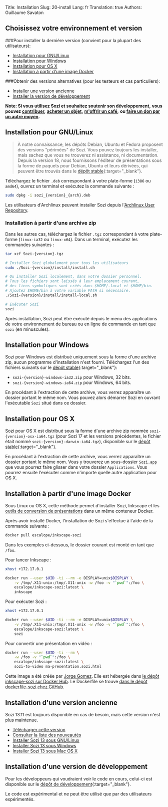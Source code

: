 Title: Installation
Slug: 20-install
Lang: fr
Translation: true
Authors: Guillaume Savaton

Choisissez votre environnement et version
------------------------------------------

###Pour installer la dernière version (convient pour la plupart des utilisateurs):

* [Installation pour GNU/Linux](#installation-pour-gnulinux)
* [Installation pour Windows](#installation-pour-windows)
* [Installation pour OS X](#installation-pour-os-x)
* [Installation à partir d'une image Docker](#installation-a-partir-dune-image-docker)

###Obtenir des versions alternatives (pour les testeurs et cas particuliers):

* [Installer une version ancienne](#installation-dune-version-ancienne)
* [Installer la version de développement](#installation-dune-version-de-developpement)


**Note: Si vous utilisez Sozi et souhaitez soutenir son développement,**
**vous pouvez [contribuer](|filename|contribute.md),**
**[acheter un objet](https://www.spreadshirt.fr/user/Guillaume+Savaton),**
**[m'offrir un café](https://www.buymeacoffee.com/THtbNvnqE),**
**ou [faire un don par un autre moyen](|filename|donate.md).**



Installation pour GNU/Linux
---------------------------

> À notre connaissance, les dépôts Debian, Ubuntu et Fedora proposent des versions
> "périmées" de Sozi.
> Vous pouvez toujours les installer, mais sachez que vous ne trouverez ni
> assistance, ni documentation.
> Depuis la version 18, nous fournissons l'éditeur de présentations sous la forme
> de paquets pour Debian, Ubuntu et leurs dérivées, qui peuvent être trouvés dans le 
> [dépôt stable](https://github.com/senshu/Sozi/releases/latest){:target="_blank"}.


Téléchargez le fichier `.deb` correspondant à votre plate-forme (`i386` ou `amd64`),
ouvrez un terminal et exécutez la commande suivante&nbsp;:

```bash
sudo dpkg -i sozi_{version}_{arch}.deb
```

Les utilisateurs d'Archlinux peuvent installer Sozi depuis l'[Archlinux User Repository](https://aur.archlinux.org/packages/sozi).

### Installation à partir d'une archive zip

Dans les autres cas, téléchargez le fichier `.tgz` correspondant à votre plate-forme
(`linux-ia32` ou `linux-x64`).
Dans un terminal, exécutez les commandes suivantes&nbsp;:

```bash
tar xzf Sozi-{version}.tgz

# Installer Sozi globalement pour tous les utilisateurs
sudo ./Sozi-{version}/install/install.sh

# Ou installer Sozi localement, dans votre dossier personnel.
# Tous les fichiers sont laissés à leur emplacement courant,
# des liens symboliques sont créés dans $HOME/.local et $HOME/bin.
# Ajoutez $HOME/bin à votre variable PATH si nécessaire.
./Sozi-{version}/install/install-local.sh

# Exécuter Sozi
sozi
```

Après installation, Sozi peut être exécuté depuis le menu des applications de votre environnement de bureau ou en ligne de commande en tant que `sozi` (en minuscules).

Installation pour Windows
-------------------------

Sozi pour Windows est distribué uniquement sous la forme d'une archive zip, aucun programme d'installation n'est fourni.
Téléchargez l'un des fichiers suivants sur le [dépôt stable](https://github.com/senshu/Sozi/releases/latest){:target="_blank"}:

* `sozi-{version}-windows-ia32.zip` pour Windows, 32 bits.
* `sozi-{version}-windows-ia64.zip` pour Windows, 64 bits.

En procédant à l'extraction de cette archive, vous verrez apparaître un dossier
portant le même nom.
Vous pouvez alors démarrer Sozi en ouvrant l'exécutable `Sozi` situé dans ce dossier.

Installation pour OS X
----------------------

Sozi pour OS X est distribué sous la forme d'une archive zip nommée
`sozi-{version}-osx-ia64.tgz` (pour Sozi 17 et les versions précédentes, le
fichier était nommé `sozi-{version}-darwin-ia64.tgz`), disponible sur le 
[dépôt stable](https://github.com/senshu/Sozi/releases/latest){:target="_blank"}.

En procédant à l'extraction de cette archive, vous verrez apparaître un dossier
portant le même nom.
Vous y trouverez un sous-dossier `Sozi.app` que vous pourrez
faire glisser dans votre dossier `Applications`.
Vous pourrez ensuite l'exécuter comme n'importe quelle autre application pour OS X.

Installation à partir d'une image Docker
----------------------------------------

Sous Linux ou OS X, cette méthode permet d'installer Sozi, Inkscape et les
[outils de conversion de présentations](|filename|tutorial-converting.md)
dans un même conteneur Docker.

Après avoir installé Docker, l'installation de Sozi s'effectue à l'aide de la
commande suivante&nbsp;:

```bash
docker pull escalope/inkscape-sozi
```

Dans les exemples ci-dessous, le dossier courant est monté en tant que
`/foo`.

Pour lancer Inkscape&nbsp;:

```bash
xhost +172.17.0.1

docker run --user $UID -ti --rm -e DISPLAY=unix$DISPLAY \
    -v /tmp/.X11-unix:/tmp/.X11-unix -w /foo -v "`pwd`":/foo \
    escalope/inkscape-sozi:latest \
    inkscape
```

Pour exécuter Sozi&nbsp;:

```bash
xhost +172.17.0.1

docker run --user $UID -ti --rm -e DISPLAY=unix$DISPLAY \
    -v /tmp/.X11-unix:/tmp/.X11-unix -w /foo -v "`pwd`":/foo \
    escalope/inkscape-sozi:latest \
    sozi
```

Pour convertir une présentation en vidéo&nbsp;:

```bash
docker run --user $UID -ti --rm \
    -w /foo -v "`pwd`":/foo \
    escalope/inkscape-sozi:latest \
    sozi-to-video ma-presentation.sozi.html
```

Cette image a été créée par [Jorge Gomez](https://github.com/escalope).
Elle est hébergée dans [le dépôt inkscape-sozi sur Docker Hub](https://hub.docker.com/r/escalope/inkscape-sozi).
Le Dockerfile se trouve [dans le dépôt dockerfile-sozi chez GitHub](https://github.com/escalope/dockerfile-sozi).

Installation d'une version ancienne
------------------------------------

Sozi 13.11 est toujours disponible en cas de besoin, mais cette version n'est plus maintenue.

* [Télécharger cette version](https://github.com/senshu/Sozi/releases/download/13.11/sozi-release-13.11-30213629.zip)
* [Consulter la liste des nouveautés](|filename|/Releases/release-13.11-fr.md)
* [Installer Sozi 13 sous GNU/Linux](|filename|sozi-13-install-linux.md)
* [Installer Sozi 13 sous Windows](|filename|sozi-13-install-windows.md)
* [Installer Sozi 13 sous Mac OS X](|filename|sozi-13-install-osx.md)



Installation d'une version de développement
---------------------------------------------

Pour les développeurs qui voudraient voir le code en cours, celui-ci est disponible sur le [dépôt de développement](https://drive.google.com/open?id=0ByRUreHgekjMWG9teGM2dE8wck0){:target="_blank"}.

Le code est expérimental et ne peut être utilisé que par des utilisateurs expérimentés.

